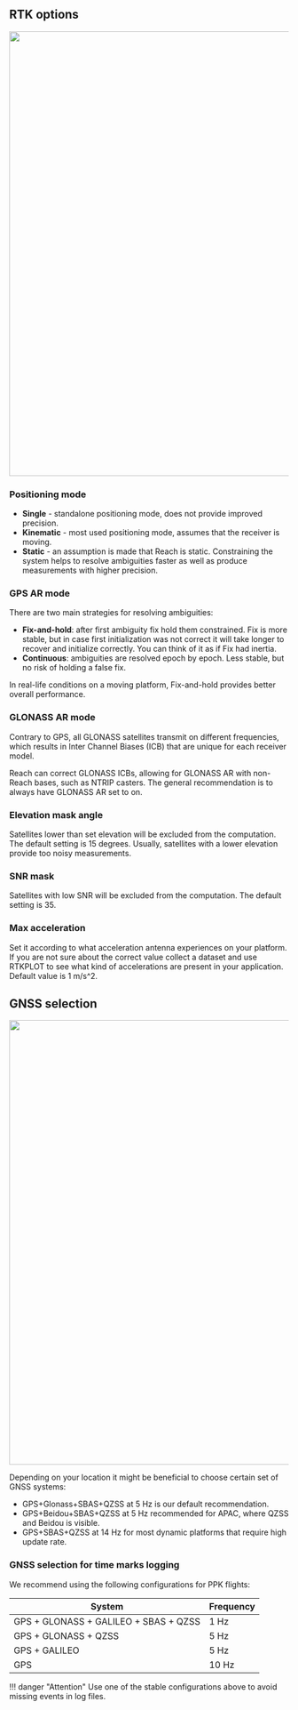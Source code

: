 ## RTK options

<p style="text-align:center" ><img src="../img/reachview/rtk_settings/rtk_set.png" style="width: 800px;" /></p>

### Positioning mode

+ **Single** - standalone positioning mode, does not provide improved precision.
+ **Kinematic** - most used positioning mode, assumes that the receiver is moving.
+ **Static** - an assumption is made that Reach is static. Constraining the system helps to resolve ambiguities faster as well as produce measurements with higher precision.

### GPS AR mode

There are two main strategies for resolving ambiguities:
 
+ **Fix-and-hold**: after first ambiguity fix hold them constrained. Fix is more stable, but in case first initialization was not correct it will take longer to recover and initialize correctly. You can think of it as if Fix had inertia.
+ **Continuous**: ambiguities are resolved epoch by epoch. Less stable, but no risk of holding a false fix.

In real-life conditions on a moving platform, Fix-and-hold provides better overall performance.

### GLONASS AR mode 
Contrary to GPS, all GLONASS satellites transmit on different frequencies, which results in Inter Channel Biases (ICB) that are unique for each receiver model. 

Reach can correct GLONASS ICBs, allowing for GLONASS AR with non-Reach bases, such as NTRIP casters. The general recommendation is to always have GLONASS AR set to on.

### Elevation mask angle
Satellites lower than set elevation will be excluded from the computation. The default setting is 15 degrees. Usually, satellites with a lower elevation provide too noisy measurements.

### SNR mask
Satellites with low SNR will be excluded from the computation. The default setting is 35.

### Max acceleration
Set it according to what acceleration antenna experiences on your platform. If you are not sure about the correct value collect a dataset and use RTKPLOT to see what kind of accelerations are present in your application. Default value is 1 m/s^2.

## GNSS selection

<p style="text-align:center" ><img src="../img/reachview/rtk_settings/gnss_sel.png" style="width: 800px;" /></p>

Depending on your location it might be beneficial to choose certain set of GNSS systems: 

+ GPS+Glonass+SBAS+QZSS at 5 Hz is our default recommendation.
+ GPS+Beidou+SBAS+QZSS at 5 Hz recommended for APAC, where QZSS and Beidou is visible.
+ GPS+SBAS+QZSS at 14 Hz for most dynamic platforms that require high update rate.

### GNSS selection for time marks logging 
We recommend using the following configurations for PPK flights: 

| System                                | Frequency |
|---------------------------------------|-----------|
| GPS + GLONASS + GALILEO + SBAS + QZSS | 1 Hz      |
| GPS + GLONASS + QZSS                  | 5 Hz      |
| GPS + GALILEO                         | 5 Hz      |
| GPS                                   | 10 Hz     |


!!! danger "Attention"
    Use one of the stable configurations above to avoid missing events in log files.


